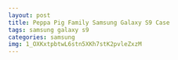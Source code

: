 ```yaml
---
layout: post
title: Peppa Pig Family Samsung Galaxy S9 Case
tags: samsung galaxy s9
categories: samsung
img: 1_OXKxtpbtwL6stn5XKh7stK2pvleZxzM
---
```

